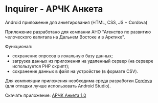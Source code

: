 # Inquirer - АРЧК Анкета
Android приложение для анкетирования (HTML, CSS, JS + Cordova)

Приложение разработано для компании АНО "Агенство по развитию челоческого капитала на Дальнем Востоке и в Арктике".

Функционал:
  - сохранение опросов в локальную базу данных;
  - загрузка данных из приложения на удаленный сервер (на сервере используется PHP скрипт);
  - сохранение данных в файл на устройстве (в формате CSV).
  
Для компиляции приложения необходима среда разработки [Cordova](https://cordova.apache.org/) (для отладки лучше использовать Android Studio).

Скачать приложение: [АРЧК Анкета 1.0](https://github.com/NeilonTrue/Inquirer/releases/tag/1.0)
